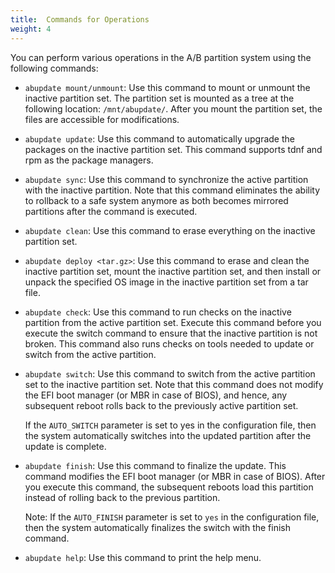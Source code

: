 ```yaml
---
title:  Commands for Operations
weight: 4
---
```


You can perform various operations in the A/B partition system using the following commands:

- `abupdate mount/unmount`: Use this command to mount or unmount the inactive partition set. The partition set is mounted as a tree at the following location: `/mnt/abupdate/`. After you mount the partition set, the files are accessible for modifications. 

- `abupdate update`: Use this command to automatically upgrade the packages on the inactive partition set. This command supports tdnf and rpm as the package managers.

- `abupdate sync`: Use this command to synchronize the active partition with the inactive partition. Note that this command eliminates the ability to rollback to a safe system anymore as both becomes mirrored partitions after the command is executed.
 
- `abupdate clean`: Use this command to erase everything on the inactive partition set.
 
- `abupdate deploy <tar.gz>`: Use this command to erase and clean the inactive partition set, mount the inactive partition set, and then install or unpack the specified OS image in the inactive partition set from a tar file.
 

- `abupdate check`:  Use this command to run checks on the inactive partition from the active partition set. Execute this command before you execute the switch command to ensure that the inactive partition is not broken. This command also runs checks on tools needed to update or switch from the active partition.

- `abupdate switch`: Use this command to switch from the active partition set to the inactive partition set. Note that this command does not modify the EFI boot manager (or MBR in case of BIOS), and hence, any subsequent reboot rolls back to the previously active partition set. 
	
	If the `AUTO_SWITCH` parameter is set to yes in the configuration file, then the system automatically switches into the updated partition after the update is complete.	
 
- `abupdate finish`: Use this command to finalize the update. This command modifies the EFI boot manager (or MBR in case of BIOS). After you execute this command, the subsequent reboots load this partition instead of rolling back to the previous partition.

	Note:  If the `AUTO_FINISH` parameter is set to `yes` in the configuration file, then the system automatically finalizes the switch with the finish command.

- `abupdate help`: Use this command to print the help menu.



